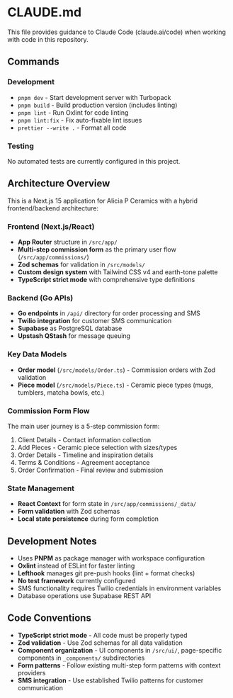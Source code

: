 # CLAUDE.md

This file provides guidance to Claude Code (claude.ai/code) when working with code in this repository.

## Commands

### Development

- `pnpm dev` - Start development server with Turbopack
- `pnpm build` - Build production version (includes linting)
- `pnpm lint` - Run Oxlint for code linting
- `pnpm lint:fix` - Fix auto-fixable lint issues
- `prettier --write .` - Format all code

### Testing

No automated tests are currently configured in this project.

## Architecture Overview

This is a Next.js 15 application for Alicia P Ceramics with a hybrid frontend/backend architecture:

### Frontend (Next.js/React)

- **App Router** structure in `/src/app/`
- **Multi-step commission form** as the primary user flow (`/src/app/commissions/`)
- **Zod schemas** for validation in `/src/models/`
- **Custom design system** with Tailwind CSS v4 and earth-tone palette
- **TypeScript strict mode** with comprehensive type definitions

### Backend (Go APIs)

- **Go endpoints** in `/api/` directory for order processing and SMS
- **Twilio integration** for customer SMS communication
- **Supabase** as PostgreSQL database
- **Upstash QStash** for message queuing

### Key Data Models

- **Order model** (`/src/models/Order.ts`) - Commission orders with Zod validation
- **Piece model** (`/src/models/Piece.ts`) - Ceramic piece types (mugs, tumblers, matcha bowls, etc.)

### Commission Form Flow

The main user journey is a 5-step commission form:

1. Client Details - Contact information collection
2. Add Pieces - Ceramic piece selection with sizes/types
3. Order Details - Timeline and inspiration details
4. Terms & Conditions - Agreement acceptance
5. Order Confirmation - Final review and submission

### State Management

- **React Context** for form state in `/src/app/commissions/_data/`
- **Form validation** with Zod schemas
- **Local state persistence** during form completion

## Development Notes

- Uses **PNPM** as package manager with workspace configuration
- **Oxlint** instead of ESLint for faster linting
- **Lefthook** manages git pre-push hooks (lint + format checks)
- **No test framework** currently configured
- SMS functionality requires Twilio credentials in environment variables
- Database operations use Supabase REST API

## Code Conventions

- **TypeScript strict mode** - All code must be properly typed
- **Zod validation** - Use Zod schemas for all data validation
- **Component organization** - UI components in `/src/ui/`, page-specific components in `_components/` subdirectories
- **Form patterns** - Follow existing multi-step form patterns with context providers
- **SMS integration** - Use established Twilio patterns for customer communication
